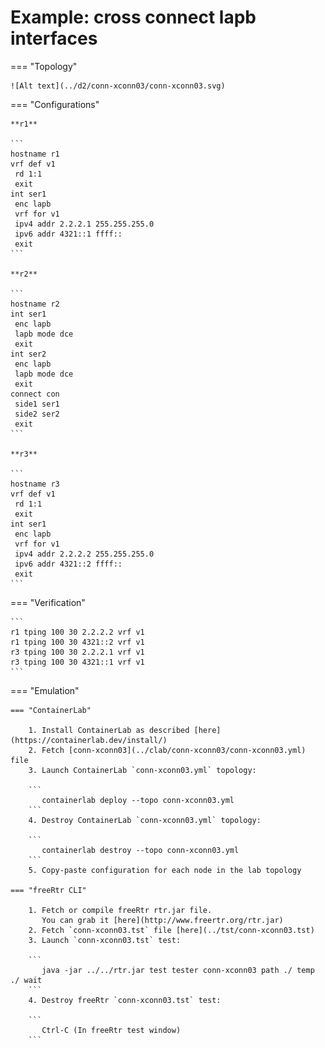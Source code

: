 # Example: cross connect lapb interfaces

=== "Topology"

    ![Alt text](../d2/conn-xconn03/conn-xconn03.svg)

=== "Configurations"

    **r1**

    ```
    hostname r1
    vrf def v1
     rd 1:1
     exit
    int ser1
     enc lapb
     vrf for v1
     ipv4 addr 2.2.2.1 255.255.255.0
     ipv6 addr 4321::1 ffff::
     exit
    ```

    **r2**

    ```
    hostname r2
    int ser1
     enc lapb
     lapb mode dce
     exit
    int ser2
     enc lapb
     lapb mode dce
     exit
    connect con
     side1 ser1
     side2 ser2
     exit
    ```

    **r3**

    ```
    hostname r3
    vrf def v1
     rd 1:1
     exit
    int ser1
     enc lapb
     vrf for v1
     ipv4 addr 2.2.2.2 255.255.255.0
     ipv6 addr 4321::2 ffff::
     exit
    ```

=== "Verification"

    ```
    r1 tping 100 30 2.2.2.2 vrf v1
    r1 tping 100 30 4321::2 vrf v1
    r3 tping 100 30 2.2.2.1 vrf v1
    r3 tping 100 30 4321::1 vrf v1
    ```

=== "Emulation"

    === "ContainerLab"

        1. Install ContainerLab as described [here](https://containerlab.dev/install/)  
        2. Fetch [conn-xconn03](../clab/conn-xconn03/conn-xconn03.yml) file  
        3. Launch ContainerLab `conn-xconn03.yml` topology:  

        ```
           containerlab deploy --topo conn-xconn03.yml  
        ```
        4. Destroy ContainerLab `conn-xconn03.yml` topology:  

        ```
           containerlab destroy --topo conn-xconn03.yml  
        ```
        5. Copy-paste configuration for each node in the lab topology

    === "freeRtr CLI"

        1. Fetch or compile freeRtr rtr.jar file.  
           You can grab it [here](http://www.freertr.org/rtr.jar)  
        2. Fetch `conn-xconn03.tst` file [here](../tst/conn-xconn03.tst)  
        3. Launch `conn-xconn03.tst` test:  

        ```
           java -jar ../../rtr.jar test tester conn-xconn03 path ./ temp ./ wait
        ```
        4. Destroy freeRtr `conn-xconn03.tst` test:  

        ```
           Ctrl-C (In freeRtr test window)
        ```


